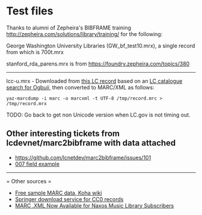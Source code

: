 # Test files

Thanks to alumni of Zepheira's BIBFRAME training <http://zepheira.com/solutions/library/training/> for the following:

George Washington University Libraries (GW_bf_test10.mrx), a single record from which is 700t.mrx

stanford_rda_parens.mrx is from https://foundry.zepheira.com/topics/380

----

lcc-u.mrx - Downloaded from [this LC record](http://catalog2.loc.gov/cgi-bin/Pwebrecon.cgi?v1=1&ti=1,1&Search_Arg=ogbuji&Search_Code=GKEY%5E%2A&CNT=100&type=quick&PID=oYjcPLW0bI3X2GzwJr6jJF3VSR9&SEQ=20141018081442&SID=1) based on an [LC catalogue search for Ogbuji](http://catalog2.loc.gov/cgi-bin/Pwebrecon.cgi?DB=local&Search_Arg=ogbuji&Search_Code=GKEY%5E*&CNT=100&hist=1&type=quick), then converted to MARC/XML as follows:

    yaz-marcdump -i marc -o marcxml -t UTF-8 /tmp/record.mrc > /tmp/record.mrx

TODO: Go back to get non Unicode version when LC.gov is not timing out.

## Other interesting tickets from lcdevnet/marc2bibframe with data attached

 * https://github.com/lcnetdev/marc2bibframe/issues/101
 * [007 field example](https://github.com/lcnetdev/marc2bibframe/issues/91)

----

= Other sources =

 * [Free sample MARC data, Koha wiki](http://wiki.koha-community.org/wiki/Free_sample_MARC_data)
 * [Springer download service for CC0 records](http://www.springer.com/?referer=springer.com&SGWID=1-148802-3020-0-0)
 * [MARC .XML Now Available for Naxos Music Library Subscribers](http://naxosmusiclibrary.blogspot.com/2013/10/marc-xml-now-available-for-naxos-music.html)


